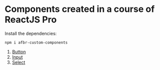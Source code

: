 # Components created in a course of ReactJS Pro

Install the dependencies:

```
npm i afbr-custom-components
```

1. [Button](#button)
2. [Input](#input)
3. [Select](#select)
